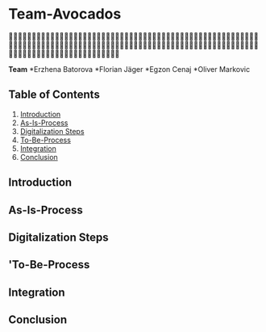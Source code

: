 # Team-Avocados

🥑🥑🥑🥑🥑🥑🥑🥑🥑🥑🥑🥑🥑🥑🥑🥑🥑🥑🥑🥑🥑🥑🥑🥑🥑🥑🥑🥑🥑🥑🥑🥑🥑🥑🥑🥑🥑🥑🥑🥑🥑🥑🥑🥑🥑🥑🥑🥑🥑🥑🥑🥑🥑🥑🥑🥑🥑🥑🥑🥑🥑🥑🥑🥑🥑🥑🥑🥑🥑🥑🥑🥑🥑🥑🥑🥑🥑🥑🥑🥑🥑🥑🥑🥑🥑🥑🥑🥑🥑🥑🥑🥑🥑🥑🥑🥑🥑🥑🥑🥑🥑🥑🥑🥑🥑🥑🥑🥑🥑🥑🥑🥑🥑🥑🥑🥑🥑🥑🥑🥑🥑🥑🥑🥑🥑🥑🥑🥑🥑🥑🥑🥑


**Team**
 *Erzhena Batorova
 *Florian Jäger
 *Egzon Cenaj
 *Oliver Markovic
 
## Table of Contents
1. [Introduction](introduction)
2. [As-Is-Process](#as-is-process)
3. [Digitalization Steps](#digitalization-steps)
4. [To-Be-Process](#to-be-process)
5. [Integration](integration)
6. [Conclusion](conclusion)
 
## Introduction
 
## As-Is-Process

## Digitalization Steps

## 'To-Be-Process

## Integration

## Conclusion
